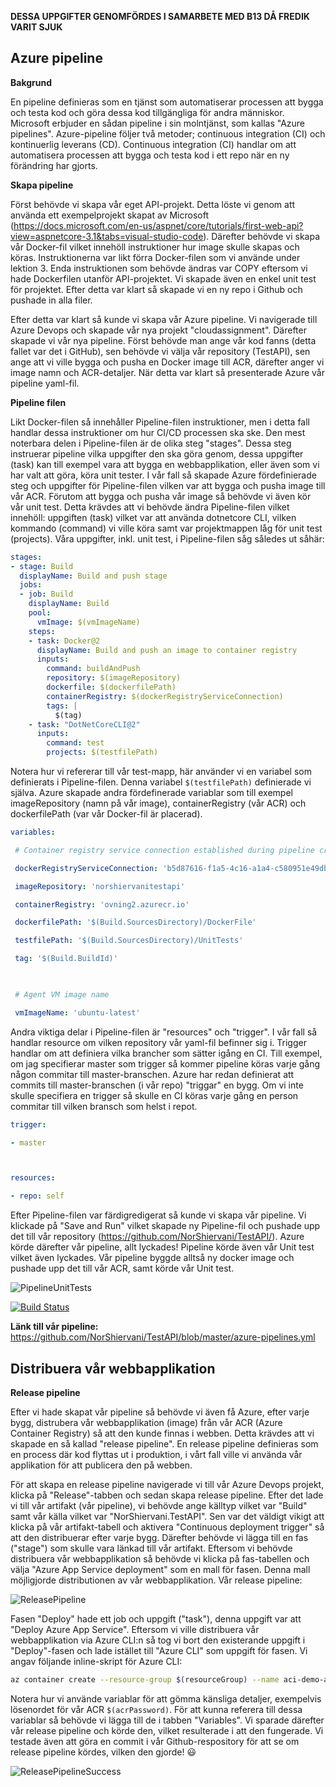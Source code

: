 **DESSA UPPGIFTER GENOMFÖRDES I SAMARBETE MED B13 DÅ FREDIK VARIT SJUK**

##  **Azure pipeline** 

**Bakgrund** 

En pipeline definieras som en tjänst som automatiserar processen att bygga och testa kod och göra dessa kod tillgängliga för andra människor. Microsoft erbjuder en sådan pipeline i sin molntjänst, som kallas "Azure pipelines".  Azure-pipeline följer två metoder; continuous integration (CI) och kontinuerlig leverans (CD). Continuous integration (CI) handlar om att automatisera processen att bygga och testa kod i ett repo när en ny förändring har gjorts.



**Skapa pipeline** 

Först behövde vi skapa vår eget API-projekt. Detta löste vi genom att använda ett exempelprojekt skapat av Microsoft (https://docs.microsoft.com/en-us/aspnet/core/tutorials/first-web-api?view=aspnetcore-3.1&tabs=visual-studio-code). Därefter behövde vi skapa vår Docker-fil vilket innehöll instruktioner hur image skulle skapas och köras. Instruktionerna var likt förra Docker-filen som vi använde under lektion 3. Enda instruktionen som behövde ändras var COPY eftersom vi hade Dockerfilen utanför API-projektet. Vi skapade även en enkel unit test för projektet. Efter detta var klart så skapade vi en ny repo i Github och pushade in alla filer.



Efter detta var klart så kunde vi skapa vår Azure pipeline. Vi navigerade till Azure Devops och skapade vår nya projekt "cloudassignment". Därefter skapade vi vår nya pipeline. Först behövde man ange vår kod fanns (detta fallet var det i GitHub), sen behövde vi välja vår repository (TestAPI), sen ange att vi ville bygga och pusha en Docker image till ACR, därefter anger vi image namn och ACR-detaljer. När detta var klart så presenterade Azure vår pipeline yaml-fil.



**Pipeline filen** 

Likt Docker-filen så innehåller Pipeline-filen instruktioner, men i detta fall handlar dessa instruktioner om hur CI/CD processen ska ske. Den mest noterbara delen i Pipeline-filen är de olika steg "stages". Dessa steg instruerar pipeline vilka uppgifter den ska göra genom, dessa uppgifter (task) kan till exempel vara att bygga en webbapplikation, eller även som vi har valt att göra, köra unit tester. I vår fall så skapade Azure fördefinierade steg och uppgifter  för Pipeline-filen vilken var att bygga och pusha image till vår ACR. Förutom att bygga och pusha vår image så behövde vi även kör vår unit test. Detta krävdes att vi behövde ändra Pipeline-filen vilket innehöll: uppgiften (task) vilket var att använda dotnetcore CLI, vilken kommando (command) vi ville köra samt var projektmappen låg för unit test (projects). Våra uppgifter, inkl. unit test, i Pipeline-filen såg således ut såhär:



```yaml
stages:
- stage: Build
  displayName: Build and push stage
  jobs:  
  - job: Build
    displayName: Build
    pool:
      vmImage: $(vmImageName)
    steps:
    - task: Docker@2
      displayName: Build and push an image to container registry
      inputs:
        command: buildAndPush
        repository: $(imageRepository)
        dockerfile: $(dockerfilePath)
        containerRegistry: $(dockerRegistryServiceConnection)
        tags: |
          $(tag)
    - task: "DotNetCoreCLI@2"
      inputs:
        command: test
        projects: $(testfilePath)
```



Notera hur vi refererar till vår test-mapp, här använder vi en variabel som definierats i Pipeline-filen. Denna variabel `$(testfilePath)` definierade vi själva. Azure skapade andra fördefinerade variablar som till exempel imageRepository (namn på vår image), containerRegistry (vår ACR) och dockerfilePath (var vår Docker-fil är placerad).



```yaml
variables:

 # Container registry service connection established during pipeline creation

 dockerRegistryServiceConnection: 'b5d87616-f1a5-4c16-a1a4-c580951e49db'

 imageRepository: 'norshiervanitestapi'

 containerRegistry: 'ovning2.azurecr.io'

 dockerfilePath: '$(Build.SourcesDirectory)/DockerFile'

 testfilePath: '$(Build.SourcesDirectory)/UnitTests'

 tag: '$(Build.BuildId)'

 

 # Agent VM image name

 vmImageName: 'ubuntu-latest'
```



Andra viktiga delar i Pipeline-filen är "resources" och "trigger". I vår fall så handlar resource om vilken repository vår yaml-fil befinner sig i. Trigger handlar om att definiera vilka brancher som sätter igång en CI. Till exempel, om jag specifierar master som trigger så kommer pipeline köras varje gång någon commitar till master-branschen. Azure har redan definierat att commits till master-branschen (i vår repo) "triggar" en bygg. Om vi inte skulle specifiera en trigger så skulle en CI köras varje gång en person commitar till vilken bransch som helst i repot. 



```yaml
trigger:

- master



resources:

- repo: self
```



Efter Pipeline-filen var färdigredigerat så kunde vi skapa vår pipeline. Vi klickade på "Save and Run" vilket skapade ny Pipeline-fil och pushade upp det till vår repository (https://github.com/NorShiervani/TestAPI/). Azure körde därefter vår pipeline, allt lyckades! Pipeline körde även vår Unit test vilket även lyckades. Vår pipeline byggde alltså ny docker image och pushade upp det till vår ACR, samt körde vår Unit test.



![PipelineUnitTests](Media/PipelineUnitTests.png)

[![Build Status](https://dev.azure.com/norshiervani0999/cloudassignment/_apis/build/status/NorShiervani.TestAPI?branchName=master)](https://dev.azure.com/norshiervani0999/cloudassignment/_build/latest?definitionId=6&branchName=master)

**Länk till vår pipeline:** https://github.com/NorShiervani/TestAPI/blob/master/azure-pipelines.yml



##  **Distribuera vår webbapplikation** 

**Release pipeline** 

Efter vi hade skapat vår pipeline så behövde vi även få Azure, efter varje bygg, distrubera vår webbapplikation (image) från vår ACR (Azure Container Registry) så att den kunde finnas i webben. Detta krävdes att vi skapade en så kallad "release pipeline". En release pipeline definieras som en process där kod flyttas ut i produktion, i vårt fall ville vi använda vår applikation för att publicera den på webben. 



För att skapa en release pipeline navigerade vi till vår Azure Devops projekt, klicka på "Release"-tabben och sedan skapa release pipeline.  Efter det lade vi till vår artifakt (vår pipeline), vi behövde ange källtyp vilket var "Build" samt vår källa vilket var "NorShiervani.TestAPI".  Sen var det väldigt vikigt att klicka på vår artifakt-tabell och aktivera "Continuous deployment trigger" så att den distribuerar efter varje bygg. Därefter behövde vi lägga till en fas ("stage") som skulle vara länkad till vår artifakt. Eftersom vi behövde distribuera vår webbapplikation så behövde vi klicka på fas-tabellen och välja "Azure App Service deployment" som en mall för fasen. Denna mall möjligjorde distributionen av vår webbapplikation. Vår release pipeline:



![ReleasePipeline](Media/ReleasePipeline.png)



Fasen "Deploy" hade ett job och uppgift ("task"), denna uppgift var att "Deploy Azure App Service". Eftersom vi ville distribuera vår webbapplikation via Azure CLI:n så tog vi bort den existerande uppgift i "Deploy"-fasen och lade istället till "Azure CLI" som uppgift för fasen. Vi angav följande inline-skript för Azure CLI:



```bash
az container create --resource-group $(resourceGroup) --name aci-demo-app --image $(loginServer)/$(imageName):$(Build.BuildId) --registry-login-server $(loginServer) --registry-username $(acrUsername) --registry-password $(acrPassword) --dns-name-label testapinordns1 --ports 80
```



Notera hur vi använde variablar för att gömma känsliga detaljer, exempelvis lösenordet för vår ACR `$(acrPassword)`. För att kunna referera till dessa variablar så behövde vi lägga till de i tabben "Variables". Vi sparade därefter vår release pipeline och körde den, vilket resulterade i att den fungerade. Vi testade även att göra en commit i vår Github-respository för att se om release pipeline kördes, vilken den gjorde! :smiley:



![ReleasePipelineSuccess](Media/ReleasePipelineSuccess.png)



